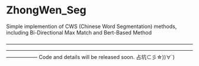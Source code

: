 # ZhongWen_Seg
Simple implemention of CWS (Chinese Word Segmentation) methods, including Bi-Directional Max Match and Bert-Based Method

——————————————————————————————————————————————————————————————————————————————
Code and details will be released soon.
占坑⊂彡☆))∀`)
